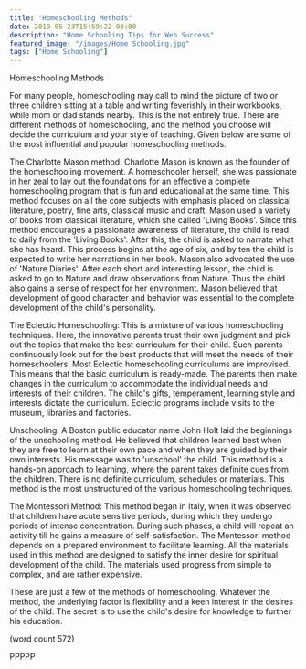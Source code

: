 ```yaml
---
title: "Homeschooling Methods"
date: 2019-05-23T15:59:22-08:00
description: "Home Schooling Tips for Web Success"
featured_image: "/images/Home Schooling.jpg"
tags: ["Home Schooling"]
---
```


Homeschooling Methods

For many people, homeschooling may call to mind the picture of two
or three children sitting at a table and writing feverishly in 
their workbooks, while mom or dad stands nearby. This is the not 
entirely true. There are different methods of homeschooling, 
and the method you choose will decide the curriculum and your 
style of teaching. Given below are some of the most influential 
and popular homeschooling methods.

The Charlotte Mason method: 
Charlotte Mason is known as the founder of the homeschooling 
movement. A homeschooler herself, she was passionate in her zeal 
to lay out the foundations for an effective a complete 
homeschooling program that is fun and educational at the same 
time. This method focuses on all the core subjects with emphasis 
placed on classical literature, poetry, fine arts, classical music 
and craft. Mason used a variety of books from classical 
literature, which she called 'Living Books'. Since this method 
encourages a passionate awareness of literature, the child is read 
to daily from the 'Living Books'. After this, the child is asked 
to narrate what she has heard. This process begins at the age of 
six, and by ten the child is expected to write her narrations in 
her book. Mason also advocated the use of 'Nature Diaries'. After 
each short and interesting lesson, the child is asked to go to 
Nature and draw observations from Nature. Thus the child also 
gains a sense of respect for her environment. Mason believed that 
development of good character and behavior was essential to the 
complete development of the child's personality.

The Eclectic Homeschooling:
This is a mixture of various homeschooling techniques. Here, the 
innovative parents trust their own judgment and pick out the 
topics that make the best curriculum for their child. Such parents 
continuously look out for the best products that will meet the 
needs of their homeschoolers. Most Eclectic homeschooling 
curriculums are improvised. This means that the basic curriculum 
is ready-made. The parents then make changes in the curriculum to 
accommodate the individual needs and interests of their children. 
The child's gifts, temperament, learning style and interests 
dictate the curriculum. Eclectic programs include visits to the 
museum, libraries and factories.

Unschooling:
A Boston public educator name John Holt laid the beginnings of the 
unschooling method. He believed that children learned best when 
they are free to learn at their own pace and when they are guided 
by their own interests. His message was to 'unschool' the child. 
This method is a hands-on approach to learning, where the parent 
takes definite cues from the children. There is no definite 
curriculum, schedules or materials. This method is the most 
unstructured of the various homeschooling techniques.


The Montessori Method:
This method began in Italy, when it was observed that children 
have acute sensitive periods, during which they undergo periods of 
intense concentration. During such phases, a child will repeat an 
activity till he gains a measure of self-satisfaction. The 
Montessori method depends on a prepared environment to facilitate 
learning. All the materials used in this method are designed to 
satisfy the inner desire for spiritual development of the child. 
The materials used progress from simple to complex, and are rather 
expensive. 

These are just a few of the methods of homeschooling. Whatever the 
method, the underlying factor is flexibility and a keen interest 
in the desires of the child. The secret is to use the child's 
desire for knowledge to further his education. 


(word count 572)

PPPPP
